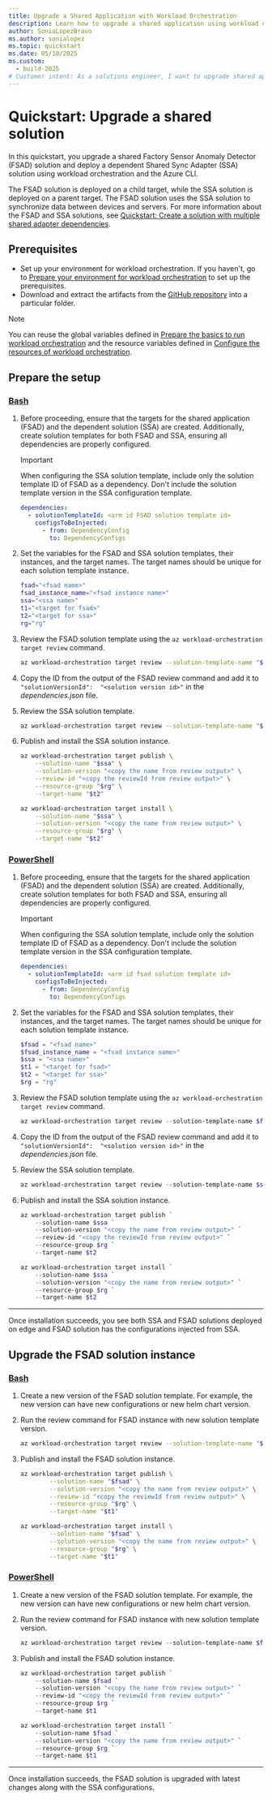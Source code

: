 ```yaml
---
title: Upgrade a Shared Application with Workload Orchestration
description: Learn how to upgrade a shared application using workload orchestration via CLI.
author: SoniaLopezBravo
ms.author: sonialopez
ms.topic: quickstart
ms.date: 05/10/2025
ms.custom:
  - build-2025
# Customer intent: As a solutions engineer, I want to upgrade shared applications using workload orchestration via command line, so that I can efficiently deploy updates and manage dependencies between interconnected solutions.
---
```


# Quickstart: Upgrade a shared solution

In this quickstart, you upgrade a shared Factory Sensor Anomaly Detector (FSAD) solution and deploy a dependent Shared Sync Adapter (SSA) solution using workload orchestration and the Azure CLI. 

The FSAD solution is deployed on a child target, while the SSA solution is deployed on a parent target. The FSAD solution uses the SSA solution to synchronize data between devices and servers. For more information about the FSAD and SSA solutions, see [Quickstart: Create a solution with multiple shared adapter dependencies](quickstart-solution-multiple-shared-adapter-dependency.md).

## Prerequisites

- Set up your environment for workload orchestration. If you haven't, go to [Prepare your environment for workload orchestration](initial-setup-environment.md) to set up the prerequisites.
- Download and extract the artifacts from the [GitHub repository](https://github.com/microsoft/AEP/blob/main/content/en/docs/Configuration%20Manager%20(Public%20Preview)/Scripts%20for%20Onboarding/Configuration%20manager%20files.zip) into a particular folder. 

> [!NOTE]
> You can reuse the global variables defined in [Prepare the basics to run workload orchestration](initial-setup-environment.md#prepare-the-basics-to-run-workload-orchestration) and the resource variables defined in [Configure the resources of workload orchestration](initial-setup-configuration.md#configure-the-resources-of-workload-orchestration).


## Prepare the setup

### [Bash](#tab/bash)

1. Before proceeding, ensure that the targets for the shared application (FSAD) and the dependent solution (SSA) are created. Additionally, create solution templates for both FSAD and SSA, ensuring all dependencies are properly configured.

    > [!IMPORTANT]
    > When configuring the SSA solution template, include only the solution template ID of FSAD as a dependency. Don't include the solution template version in the SSA configuration template.
    
    ```yaml
    dependencies:
      - solutionTemplateId: <arm id FSAD solution template id>
        configsToBeInjected:
          - from: DependencyConfig
            to: DependencyConfigs
    ```

1. Set the variables for the FSAD and SSA solution templates, their instances, and the target names. The target names should be unique for each solution template instance.

    ```bash
    fsad="<fsad name>"
    fsad_instance_name="<fsad instance name>"
    ssa="<ssa name>"
    t1="<target for fsad>"
    t2="<target for ssa>"
    rg="rg"
    ```

1. Review the FSAD solution template using the `az workload-orchestration target review` command.

    ```bash 
    az workload-orchestration target review --solution-template-name "$fsad" --solution-template-version 1.0.0 --resource-group "$rg" --target-name "$t1" --solution-instance-name "$fsad_instance_name"
    ```

1. Copy the ID from the output of the FSAD review command and add it to `"solutionVersionId":  "<solution version id>"` in the *dependencies.json* file. 
1. Review the SSA solution template.

    ```bash 
    az workload-orchestration target review --solution-template-name "$ssa" --solution-template-version 1.0.0 --resource-group "$rg" --target-name "$t2" --solution-dependencies "@dependencies.json" 
    ```

1. Publish and install the SSA solution instance.

    ```bash 
    az workload-orchestration target publish \
        --solution-name "$ssa" \
        --solution-version "<copy the name from review output>" \
        --review-id "<copy the reviewId from review output>" \
        --resource-group "$rg" \
        --target-name "$t2"

    az workload-orchestration target install \
        --solution-name "$ssa" \
        --solution-version "<copy the name from review output>" \
        --resource-group "$rg" \
        --target-name "$t2"
    ```

### [PowerShell](#tab/powershell)

1. Before proceeding, ensure that the targets for the shared application (FSAD) and the dependent solution (SSA) are created. Additionally, create solution templates for both FSAD and SSA, ensuring all dependencies are properly configured.

    > [!IMPORTANT]
    > When configuring the SSA solution template, include only the solution template ID of FSAD as a dependency. Don't include the solution template version in the SSA configuration template.
    
    ```yaml
    dependencies:
      - solutionTemplateId: <arm id fsad solution template id>
        configsToBeInjected:
          - from: DependencyConfig
            to: DependencyConfigs
    ```

1. Set the variables for the FSAD and SSA solution templates, their instances, and the target names. The target names should be unique for each solution template instance.

    ```powershell
    $fsad = "<fsad name>"
    $fsad_instance_name = "<fsad instance name>"
    $ssa = "<ssa name>"
    $t1 = "<target for fsad>"
    $t2 = "<target for ssa>"
    $rg = "rg"
    ```

1. Review the FSAD solution template using the `az workload-orchestration target review` command.

    ```powershell
    az workload-orchestration target review --solution-template-name $fsad --solution-template-version 1.0.0 --resource-group $rg --target-name $t1 --solution-instance-name $fsad_instance_name
    ```

1. Copy the ID from the output of the FSAD review command and add it to `"solutionVersionId":  "<solution version id>"` in the *dependencies.json* file. 
1. Review the SSA solution template.

    ```powershell
    az workload-orchestration target review --solution-template-name $ssa --solution-template-version 1.0.0 --resource-group $rg --target-name $t2 --solution-dependencies "@dependencies.json"
    ```

1. Publish and install the SSA solution instance.

    ```powershell
    az workload-orchestration target publish `
        --solution-name $ssa `
        --solution-version "<copy the name from review output>" `
        --review-id "<copy the reviewId from review output>" `
        --resource-group $rg `
        --target-name $t2

    az workload-orchestration target install `
        --solution-name $ssa `
        --solution-version "<copy the name from review output>" `
        --resource-group $rg `
        --target-name $t2
    ```

***

Once installation succeeds, you see both SSA and FSAD solutions deployed on edge and FSAD solution has the configurations injected from SSA.

## Upgrade the FSAD solution instance

### [Bash](#tab/bash)

1. Create a new version of the FSAD solution template. For example, the new version can have new configurations or new helm chart version.
1. Run the review command for FSAD instance with new solution template version.

    ```bash
    az workload-orchestration target review --solution-template-name "$fsad" --solution-template-version "<new version>" --resource-group "$rg" --target-name "$t1" --solution-instance-name "$fsad_instance_name"
    ```

1. Publish and install the FSAD solution instance.

    ```bash
    az workload-orchestration target publish \
            --solution-name "$fsad" \
            --solution-version "<copy the name from review output>" \
            --review-id "<copy the reviewId from review output>" \
            --resource-group "$rg" \
            --target-name "$t1"
    
    az workload-orchestration target install \
            --solution-name "$fsad" \
            --solution-version "<copy the name from review output>" \
            --resource-group "$rg" \
            --target-name "$t1"
    ```

### [PowerShell](#tab/powershell)

1. Create a new version of the FSAD solution template. For example, the new version can have new configurations or new helm chart version.
1. Run the review command for FSAD instance with new solution template version.

    ```powershell
    az workload-orchestration target review --solution-template-name $fsad --solution-template-version "<new version>" --resource-group $rg --target-name $t1 --solution-instance-name $fsad_instance_name
    ```

1. Publish and install the FSAD solution instance.

    ```powershell
    az workload-orchestration target publish `
        --solution-name $fsad `
        --solution-version "<copy the name from review output>" `
        --review-id "<copy the reviewId from review output>" `
        --resource-group $rg `
        --target-name $t1

    az workload-orchestration target install `
        --solution-name $fsad `
        --solution-version "<copy the name from review output>" `
        --resource-group $rg `
        --target-name $t1
    ```

***

Once installation succeeds, the FSAD solution is upgraded with latest changes along with the SSA configurations.
